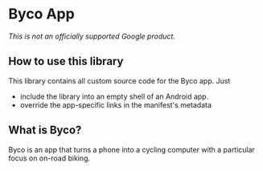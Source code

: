 # Byco App

*This is not an officially supported Google product.*

## How to use this library

This library contains all custom source code for the Byco app. Just
* include the library into an empty shell of an Android app.
* override the app-specific links in the manifest's metadata

## What is Byco?

Byco is an app that turns a phone into a cycling computer with a particular focus on on-road biking.
